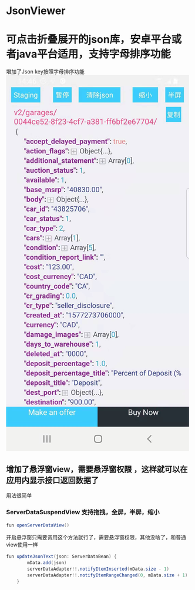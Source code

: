 

# JsonViewer

# 可点击折叠展开的json库，安卓平台或者java平台适用，支持字母排序功能
增加了Json key按照字母排序功能
![增加了Json key按照字母排序功能](https://github.com/nbwzlyd/JsonViewer/blob/master/app/src/main/assets/1551578466064.jpg)

## 增加了悬浮窗view，需要悬浮窗权限 ，这样就可以在应用内显示接口返回数据了
用法很简单
### ServerDataSuspendView 支持拖拽，全屏，半屏，缩小

```java
fun openServerDataView()
```
开启悬浮窗只需要调用这个方法就行了，需要悬浮窗权限，其他没啥了，和普通view使用一样

```java
fun updateJsonText(json: ServerDataBean) {
        mData.add(json)
        serverDataAdapter!!.notifyItemInserted(mData.size - 1)
        serverDataAdapter!!.notifyItemRangeChanged(0, mData.size + 1)
    }
```
